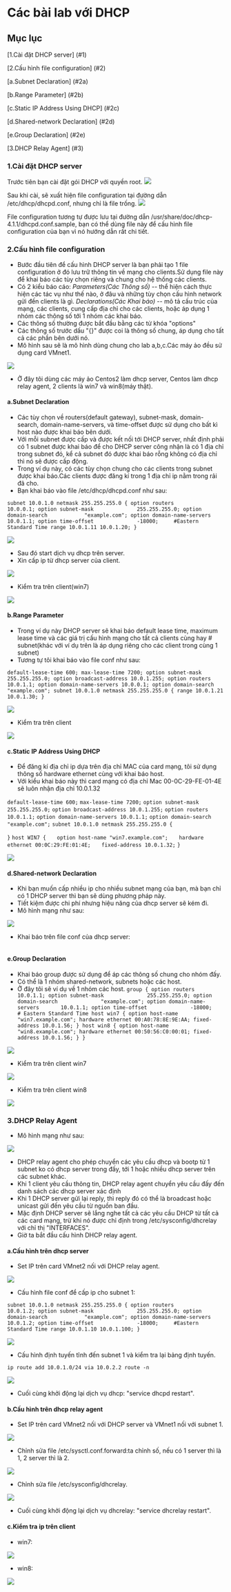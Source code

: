 # Các bài lab với DHCP
## Mục lục

[1.Cài đặt DHCP server] (#1)

[2.Cấu hình file configuration] (#2)

[a.Subnet Declaration] (#2a)

[b.Range Parameter] (#2b)

[c.Static IP Address Using DHCP] (#2c)

[d.Shared-network Declaration] (#2d)

[e.Group Declaration] (#2e)

[3.DHCP Relay Agent] (#3)

<a name="1"></a>
### 1.Cài đặt DHCP server
Trước tiên bạn cài đặt gói DHCP với quyền root.
<img src="http://i.imgur.com/8Ew5WCX.png" />

Sau khi cài, sẽ xuất hiện file configuration tại đường dẫn /etc/dhcp/dhcpd.conf, nhưng chỉ là file trống.
<img src="http://i.imgur.com/rXNdDXf.png" />

File configuration tương tự được lưu tại đường dẫn /usr/share/doc/dhcp-4.1.1/dhcpd.conf.sample, bạn
có thể dùng file này để cấu hình file configuration của bạn vì nó hướng dẫn rất chi tiết.

<a name="2"></a>
### 2.Cấu hình file configuration
- Bước đầu tiên để cấu hình DHCP server là bạn phải tạo 1 file configuration ở đó lưu trữ thông tin về mạng
cho clients.Sử dụng file này để khai báo các tùy chọn riêng và chung cho hệ thống các clients.
- Có 2 kiểu báo cáo:
*Parameters(Các Thông số)* -- thể hiện cách thực hiện các tác vụ như thế nào, ở đâu và những tùy chọn
cấu hình network gửi đến clients là gì.
*Declarations(Các Khai báo)* -- mô tả cấu trúc của mạng, các clients, cung cấp địa chỉ cho các clients,
hoặc áp dụng 1 nhóm các thông số tới 1 nhóm các khai báo.
- Các thông số thường được bắt đầu bằng các từ khóa "options"
- Các thông số trước dấu "{}" được coi là thông số chung, áp dụng cho tất cả các phần bên dưới nó.
- Mô hình sau sẽ là mô hình dùng chung cho lab a,b,c.Các máy ảo đều sử dụng card VMnet1.
<img src="http://i.imgur.com/CIZAbfr.png" />

- Ở đây tôi dùng các máy ảo Centos2 làm dhcp server, Centos làm dhcp relay agent, 2 clients là win7 và win8(máy thật).

<a name="2a"></a>
#### a.Subnet Declaration
- Các tùy chọn về routers(default gateway), subnet-mask, domain-search, domain-name-servers, và time-offset
được sử dụng cho bất kì host nào được khai báo bên dưới.
- Với mỗi subnet được cấp và được kết nối tới DHCP server, nhất định phải có 1 subnet được khai báo để
cho DHCP server công nhận là có 1 địa chỉ trong subnet đó, kể cả subnet đó được khai báo rỗng không có địa chỉ 
thì nó sẽ được cấp động.
- Trong ví dụ này, có các tùy chọn chung cho các clients trong subnet được khai báo.Các clients được đăng kí
trong 1 địa chỉ ip nằm trong rải đã cho.
- Bạn khai báo vào file /etc/dhcp/dhcpd.conf như sau:

`subnet 10.0.1.0 netmask 255.255.255.0 {
	option routers					10.0.0.1;
	option subnet-mask 				255.255.255.0;
	option domain-search 			"example.com";
	option domain-name-servers 		10.0.1.1;
	option time-offset 				-18000;		#Eastern Standard Time
	range 10.0.1.11 10.0.1.20;
}`

<img src="http://i.imgur.com/HXwhXF4.png" />

- Sau đó start dịch vụ dhcp trên server.
- Xin cấp ip từ dhcp server của client.
<img src="http://i.imgur.com/bf2zS2I.png" />

- Kiểm tra trên client(win7)

<img src="http://i.imgur.com/1OaPS9S.png" />

<a name="2b"></a>
#### b.Range Parameter
- Trong ví dụ này DHCP server sẽ khai báo default lease time, maximum lease time và các giá trị cấu hình mạng
cho tất cả clients cùng hay # subnet(khác với ví dụ trên là áp dụng riêng cho các client trong cùng 1 subnet)
- Tương tự tôi khai báo vào file conf như sau:

`default-lease-time 600;
max-lease-time 7200;
option subnet-mask 255.255.255.0;
option broadcast-address 10.0.1.255;
option routers 10.0.1.1;
option domain-name-servers 10.0.0.1;
option domain-search "example.com";
subnet 10.0.1.0 netmask 255.255.255.0 {
   range 10.0.1.21 10.0.1.30;
}`

<img src="http://i.imgur.com/JYSJSrh.png" />

- Kiểm tra trên client

<img src="http://i.imgur.com/ytdn9Ne.png" />

<a name="2c"></a>
#### c.Static IP Address Using DHCP
- Để đăng kí địa chỉ ip dựa trên địa chỉ MAC của card mạng, tôi sử dụng thông số hardware ethernet cùng với
khai báo host.
- Với kiểu khai báo này thì card mạng có địa chỉ Mac 00-0C-29-FE-01-4E sẽ luôn nhận địa chỉ 10.0.1.32

`default-lease-time 600;`
`max-lease-time 7200;`
`option subnet-mask 255.255.255.0;`
`option broadcast-address 10.0.1.255;`
`option routers 10.0.1.1;`
`option domain-name-servers 10.0.1.1;`
`option domain-search "example.com";`
`subnet 10.0.1.0 netmask 255.255.255.0 {`
   
`}`
`host WIN7 {`
`   option host-name "win7.example.com";`
`   hardware ethernet 00:0C:29:FE:01:4E;`
`   fixed-address 10.0.1.32;`
`}`

<img src="http://i.imgur.com/NOpapxF.png" />

<a name="2d"></a>
#### d.Shared-network Declaration
- Khi bạn muốn cấp nhiều ip cho nhiều subnet mạng của bạn, mà bạn chỉ có 1 DHCP server thì bạn sẽ dùng phương pháp này.
- Tiết kiệm được chi phí nhưng hiệu năng của dhcp server sẽ kém đi.
- Mô hình mạng như sau:
<img src="http://i.imgur.com/4OUyfVL.png" />

- Khai báo trên file conf của dhcp server:
<img src="">

<a name="2e"></a>
#### e.Group Declaration
- Khai báo group được sử dụng để áp các thông số chung cho nhóm đấy.
- Có thể là 1 nhóm shared-network, subnets hoặc các host.
- Ở đây tôi sẽ ví dụ về 1 nhóm các host.
`group {
   option routers                  10.0.1.1;
   option subnet-mask              255.255.255.0;
   option domain-search              "example.com";
   option domain-name-servers       10.0.1.1;
   option time-offset              -18000;     # Eastern Standard Time
   host win7 {
      option host-name "win7.example.com";
      hardware ethernet 00:A0:78:8E:9E:AA;
      fixed-address 10.0.1.56;
   }
   host win8 {
      option host-name "win8.example.com";
      hardware ethernet 00:50:56:C0:00:01;
      fixed-address 10.0.1.56;
   }
}
`
<img src="http://i.imgur.com/V2GY7Vi.png" />

- Kiểm tra trên client win7
<img src="http://i.imgur.com/ehPx2dt.png" />

- Kiểm tra trên client win8
<img src="http://i.imgur.com/CKaWqNp.png" />

<a name="3"></a>
### 3.DHCP Relay Agent
- Mô hình mạng như sau:
<img src="http://i.imgur.com/sK8QbiJ.png" />

- DHCP relay agent cho phép chuyển các yêu cầu dhcp và bootp từ 1 subnet ko có dhcp server trong đấy,
tới 1 hoặc nhiều dhcp server trên các subnet khác.
- Khi 1 client yêu cầu thông tin, DHCP relay agent chuyển yêu cầu đấy đến danh sách các dhcp server xác định
- Khi 1 DHCP server gửi lại reply, thì reply đó có thể là broadcast hoặc unicast gửi đến yêu cầu từ nguồn ban đầu.
- Mặc định DHCP server sẽ lắng nghe tất cả các yêu cầu DHCP từ tất cả các card mạng, trừ khi nó được chỉ định
trong /etc/sysconfig/dhcrelay với chỉ thị "INTERFACES".
- Giờ ta bắt đầu cấu hình DHCP relay agent.

#### a.Cấu hình trên dhcp server
- Set IP trên card VMnet2 nối với DHCP relay agent.
<img src="http://i.imgur.com/Cd954IA.png" />

- Cấu hình file conf để cấp ip cho subnet 1:

`subnet 10.0.1.0 netmask 255.255.255.0 {
	option routers					10.0.1.2;
	option subnet-mask 				255.255.255.0;
	option domain-search 			"example.com";
	option domain-name-servers 		10.0.1.2;
	option time-offset 				-18000;		#Eastern Standard Time
	range 10.0.1.10 10.0.1.100;
}`

<img src="http://i.imgur.com/DdxjUEC.png" />

- Cấu hình định tuyến tĩnh đến subnet 1 và kiểm tra lại bảng định tuyến.

`ip route add 10.0.1.0/24 via 10.0.2.2
route -n`

<img src="http://i.imgur.com/A3UOaBq.png" />

- Cuối cùng khởi động lại dịch vụ dhcp: "service dhcpd restart".

#### b.Cấu hình trên dhcp relay agent
- Set IP trên card VMnet2 nối với DHCP server và VMnet1 nối với subnet 1.
<img src="http://i.imgur.com/SUNCu8N.png" />

- Chỉnh sửa file /etc/sysctl.conf.forward:ta chỉnh số, nếu có 1 server thì là 1, 2 server thì là 2.
<img src="http://i.imgur.com/SpT4FwW.png" />

- Chỉnh sửa file /etc/sysconfig/dhcrelay.
<img src="http://i.imgur.com/JBrxUTf.png" />

- Cuối cùng khởi động lại dịch vụ dhcrelay: "service dhcrelay restart".

#### c.Kiểm tra ip trên client
- win7:
<img src="http://i.imgur.com/EPQWBKx.png" />

- win8:
<img src="http://i.imgur.com/dHINSTc.png" />



